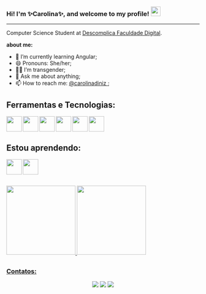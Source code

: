 
### Hi! I'm ✨Carolina✨, and welcome to my profile! <img src="https://media.giphy.com/media/hvRJCLFzcasrR4ia7z/giphy.gif" width="25px">
<hr>

Computer Science Student at [Descomplica Faculdade Digital](https://descomplica.com.br/faculdade/tecnologia/ciencia-da-computacao/)</a>.

**about me:**
- 🌱 I’m currently learning Angular;
- 😄 Pronouns: She/her;
- 🏳️‍⚧️ I’m transgender;
- 💬 Ask me about anything;
- 📫 How to reach me: <a target="_blank" href="https://www.linkedin.com/in/carolina-da-silva-diniz-a242b5211/">@carolinadiniz </a>;

<!--
**carolinadiniz/carolinadiniz** is a ✨ _special_ ✨ repository because its `README.md` (this file) appears on your GitHub profile.
Here are some ideas to get you started:
- 🔭 I’m currently working on ...
- 👯 I’m looking to collaborate on ...
- 🤔 I’m looking for help with ...
- ⚡ Fun fact: ...
-->

##
## Ferramentas e Tecnologias:

<img loading="lazy" align="left" src="https://cdn.jsdelivr.net/gh/devicons/devicon@latest/icons/discordjs/discordjs-original.svg" width="40px" height="40px"/>

<img  loading="lazy" align="left" src="https://cdn.jsdelivr.net/gh/devicons/devicon@latest/icons/javascript/javascript-original.svg" width="40px" height="40px" />

<img  loading="lazy" align="left" src="https://cdn.jsdelivr.net/gh/devicons/devicon@latest/icons/typescript/typescript-original.svg" width="40px" height="40px"/>

<img  loading="lazy" align="left" src="https://cdn.jsdelivr.net/gh/devicons/devicon@latest/icons/html5/html5-original.svg" width="40px" height="40px"/>

<img  loading="lazy" align="left"  src="https://cdn.jsdelivr.net/gh/devicons/devicon@latest/icons/css3/css3-original.svg" width="40px" height="40px"/>

<img  loading="lazy"  src="https://cdn.jsdelivr.net/gh/devicons/devicon@latest/icons/photoshop/photoshop-original.svg" width="40px" height="40px"/>

## Estou aprendendo:

<img loading="lazy" align="left" src="https://cdn.jsdelivr.net/gh/devicons/devicon@latest/icons/angular/angular-original.svg"  width="40px" height="40px"/>

<img  loading="lazy" src="https://cdn.jsdelivr.net/gh/devicons/devicon@latest/icons/java/java-original-wordmark.svg" width="40px" height="40px"/>

<!--<img loading="lazy" align="left" src="https://cdn.jsdelivr.net/gh/devicons/devicon@latest/icons/python/python-original.svg" width="40px" height="40px"/>-->

##
<div>
<a href="https://github.com/carolinadiniz">
<img loading="lazy" height="180em" src="https://github-readme-stats.vercel.app/api/top-langs/?username=carolinadiniz&layout=compact&langs_count=7&theme=dracula"/>
<img loading="lazy" height="180em" src="https://github-readme-stats.vercel.app/api?username=carolinadiniz&show_icons=true&theme=dracula&include_all_commits=true&count_private=true"/>
</div>

##
### Contatos:
<div align="center"> 
  <a href="https://www.linkedin.com/in/carolina-da-silva-diniz-a242b5211" target="_blank"><img src="https://img.shields.io/badge/-LinkedIn-%230077B5?style=for-the-badge&logo=linkedin&logoColor=white" target="_blank"></a> 
  <a href = "mailto:caroldinizc21@gmail.com"><img src="https://img.shields.io/badge/-Gmail-%23333?style=for-the-badge&logo=gmail&logoColor=white" target="_blank"></a>
  <a href="https://instagram.com/is_kaworii" target="_blank"><img src="https://img.shields.io/badge/-Instagram-%23E4405F?style=for-the-badge&logo=instagram&logoColor=white" target="_blank"></a> 
</div>
